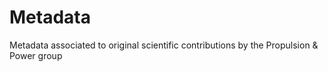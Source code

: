 # Metadata
Metadata associated to original scientific contributions by the Propulsion & Power group
